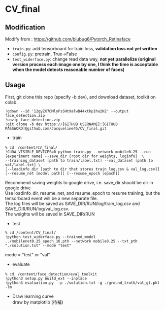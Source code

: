 # CV_final
## Modification
Modify from : https://github.com/biubug6/Pytorch_Retinaface  
- ```train.py```: add tensorboard for train loss, **validation loss not yet written**  
- ```config.py```: pretrain, True->False
- ```test_widerface.py```: change read data way, **not yet parallelize (original version process each image one by one, I think the time is acceptable when the model detects reasonable number of faces)**
## Usage
First, git clone this repo (specify -b dev), and download dataset, toolkit on colab.
```
!gdown --id '12gyZX7DMlyPsSHtXalwB44xtkp1hu2H2' --output face_detection.zip
!unzip face_detection.zip
!git clone -b dev https://[GITHUB USERNAME]:[GITHUB PASSWORD]@github.com/Jacqueline45/CV_final.git
```
- train
```
% cd　/content/CV_final/
!CUDA_VISIBLE_DEVICES=0 python train.py --network mobile0.25 --run [experiment name] --save_dir [root dir for weights, loginfo]  \
--training_dataset [path to train/label.txt] --val_dataset [path to val/label.txt] \
[--loadinfo_dir [path to dir that stores train_log.csv & val_log.csv]]  [--resume_net [model path]] [--resume_epoch [epoch]]
```
Recommend saving weights to google drive, i.e. save_dir should be dir in google drive  
Use loadinfo_dir, resume_net, and resume_epoch to resume training, but the tensorboard event will be a new separate file.  
The log files will be saved as SAVE_DIR/RUN/log/train_log.csv and SAVE_DIR/RUN/log/val_log.csv.  
The weights will be saved in SAVE_DIR/RUN
- test
```
% cd /content/CV_final/
!python test_widerface.py --trained_model ../mobilenet0.25_epoch_10.pth --network mobile0.25 --txt_pth "./solution.txt" --mode "test"
```
mode = "test" or "val"
- evaluate
```
% cd　/content/face_detection/eval_toolkit
!python3 setup.py build_ext --inplace
!python3 evaluation.py  -p ./solution.txt -g ./ground_truth/val_gt.pkl -lm
```
- Draw learning curve  
draw by matplotlib (待補)  
